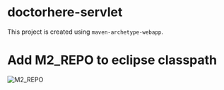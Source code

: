 doctorhere-servlet
==================

This project is created using `maven-archetype-webapp`.

Add M2_REPO to eclipse classpath
==================

![M2_REPO](https://github.com/iPrayag/doctorhere-servlet/raw/master/snaps/ADD_M2_REPO_ECLIPSE.jpg)


